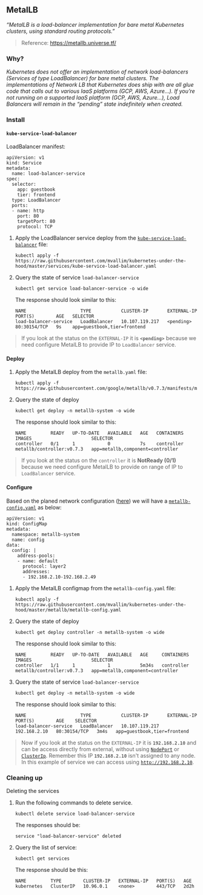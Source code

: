 ## MetalLB
*“MetalLB is a load-balancer implementation for bare metal Kubernetes clusters, using standard routing protocols.”*
> Reference: https://metallb.universe.tf/

### Why?
*Kubernetes does not offer an implementation of network load-balancers (Services of type LoadBalancer) for bare metal clusters. The implementations of Network LB that Kubernetes does ship with are all glue code that calls out to various IaaS platforms (GCP, AWS, Azure…). If you’re not running on a supported IaaS platform (GCP, AWS, Azure…), Load Balancers will remain in the “pending” state indefinitely when created.*

### Install

#### `kube-service-load-balancer`

LoadBalancer manifest:

```
apiVersion: v1
kind: Service
metadata:  
  name: load-balancer-service
spec:
  selector:    
    app: guestbook
    tier: frontend
  type: LoadBalancer
  ports:  
  - name: http
    port: 80
    targetPort: 80
    protocol: TCP
```

1. Apply the LoadBalancer service deploy from the [`kube-service-load-balancer`](../services/kube-service-load-balancer.yaml) file:
   ```
   kubectl apply -f https://raw.githubusercontent.com/mvallim/kubernetes-under-the-hood/master/services/kube-service-load-balancer.yaml
   ```

2. Query the state of service `load-balancer-service`
   ```
   kubectl get service load-balancer-service -o wide
   ```

   The response should look similar to this:
   ```
   NAME                    TYPE           CLUSTER-IP       EXTERNAL-IP   PORT(S)        AGE   SELECTOR
   load-balancer-service   LoadBalancer   10.107.119.217   <pending>     80:30154/TCP   9s    app=guestbook,tier=frontend
   ```
> If you look at the status on the `EXTERNAL-IP` it is **`<pending>`** because we need configure MetalLB to provide IP to `LoadBalancer` service.

#### Deploy

1. Apply the MetalLB deploy from the `metallb.yaml` file:
   ```
   kubectl apply -f https://raw.githubusercontent.com/google/metallb/v0.7.3/manifests/metallb.yaml
   ```

2. Query the state of deploy
   ```
   kubectl get deploy -n metallb-system -o wide
   ```

   The response should look similar to this:
   ```
   NAME         READY   UP-TO-DATE   AVAILABLE   AGE   CONTAINERS   IMAGES                      SELECTOR
   controller   0/1     1            0           7s    controller   metallb/controller:v0.7.3   app=metallb,component=controller
   ```

> If you look at the status on the `controller` it is **NotReady (0/1)** because we need configure MetalLB to provide on range of IP to `LoadBalancer` service.

#### Configure

Based on the planed network configuration ([here](/documentation/network-segmentation.md#loadbalancer)) we will have a [`metallb-config.yaml`](../metallb/metallb-config.yaml) as below:

```
apiVersion: v1
kind: ConfigMap
metadata:
  namespace: metallb-system
  name: config
data:
  config: |
    address-pools:
    - name: default
      protocol: layer2
      addresses:
      - 192.168.2.10-192.168.2.49
```

1. Apply the MetalLB configmap from the `metallb-config.yaml` file:
   ```
   kubectl apply -f https://raw.githubusercontent.com/mvallim/kubernetes-under-the-hood/master/metallb/metallb-config.yaml
   ```

2. Query the state of deploy
   ```
   kubectl get deploy controller -n metallb-system -o wide
   ```

   The response should look similar to this:
   ```
   NAME         READY   UP-TO-DATE   AVAILABLE   AGE     CONTAINERS   IMAGES                      SELECTOR
   controller   1/1     1            1           5m34s   controller   metallb/controller:v0.7.3   app=metallb,component=controller
   ```

3. Query the state of service `load-balancer-service`
   ```
   kubectl get deploy -n metallb-system -o wide
   ```

   The response should look similar to this:
   ```
   NAME                    TYPE           CLUSTER-IP       EXTERNAL-IP    PORT(S)        AGE    SELECTOR
   load-balancer-service   LoadBalancer   10.107.119.217   192.168.2.10   80:30154/TCP   3m4s   app=guestbook,tier=frontend
   ```

> Now if you look at the status on the `EXTERNAL-IP` it is **`192.168.2.10`** and can be access directly from external, without using [`NodePort`](/documentation/kube.md#service) or [`ClusterIp`](/documentation/kube.md#service). Remember this IP **`192.168.2.10`** isn't assigned to any node. In this example of service we can access using [`http://192.168.2.10`](http://192.168.2.10).

### Cleaning up
Deleting the services

1. Run the following commands to delete service.
   ```
   kubectl delete service load-balancer-service
   ```

   The responses should be:
   ```
   service "load-balancer-service" deleted
   ```

2. Query the list of service:
   ```
   kubectl get services
   ```

   The response should be this:
   ```
   NAME         TYPE        CLUSTER-IP   EXTERNAL-IP   PORT(S)   AGE
   kubernetes   ClusterIP   10.96.0.1    <none>        443/TCP   2d2h
   ```
